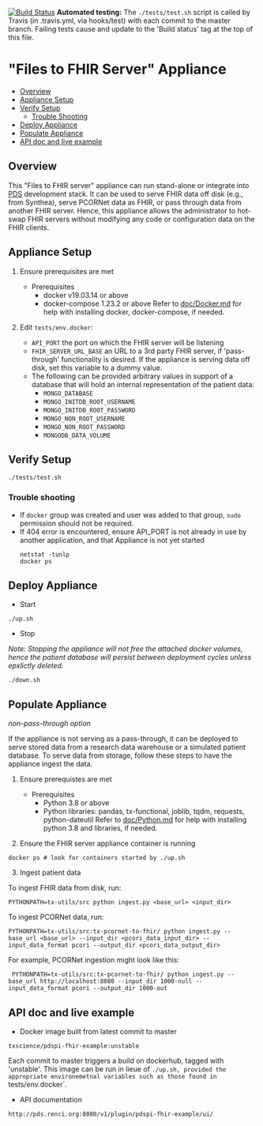 [![Build Status](https://travis-ci.com/RENCI/pdspi-fhir-example.svg?branch=master)](https://travis-ci.com/RENCI/pdspi-fhir-example)
__Automated testing:__ The `./tests/test.sh` script is called by Travis (in .travis.yml, via hooks/test) with each commit to the master branch. Failing tests cause and update to the 'Build status' tag at the top of this file.

# "Files to FHIR Server" Appliance

- [Overview](#overview)
- [Appliance Setup](#appliance-setup)
- [Verify Setup](#verify-setup)
  + [Trouble Shooting](#trouble-shooting)
- [Deploy Appliance](#deploy-appliance)
- [Populate Appliance](#populate-appliance)
- [API doc and live example](#api-doc-and-live-example)

## Overview

This "Files to FHIR server" appliance can run stand-alone or
integrate into [PDS](http://github.com/RENCI/pds-release) development
stack. It can be used to serve FHIR data off disk (e.g., from Synthea),
serve PCORNet data as FHIR, or pass through data from another FHIR
server. Hence, this appliance allows the administrator to hot-swap FHIR
servers without modifying any code or configuration data on the FHIR
clients.

## Appliance Setup

1. Ensure prerequisites are met
    - Prerequisites
      - docker v19.03.14 or above
      - docker-compose 1.23.2 or above
 Refer to [doc/Docker.md](https://github.com/RENCI/pdspi-fhir-example/blob/master/doc/Docker.md) for help with installing docker, docker-compose, if needed.

2. Edit `tests/env.docker`:
    - `API_PORT` the port on which the FHIR server will be listening
    - `FHIR_SERVER_URL_BASE` an URL to a 3rd party FHIR server, if 'pass-through' functionality is desired. If the appliance is serving data off disk, set this variable to a dummy value.
    - The following can be provided arbitrary values in support of a database that will hold an internal representation of the patient data:
      - `MONGO_DATABASE` 
      - `MONGO_INITDB_ROOT_USERNAME`
      - `MONGO_INITDB_ROOT_PASSWORD`
      - `MONGO_NON_ROOT_USERNAME`
      - `MONGO_NON_ROOT_PASSWORD`
      - `MONGODB_DATA_VOLUME`
  
## Verify Setup

```
./tests/test.sh
```

### Trouble shooting

- If `docker` group was created and user was added to that group, `sudo` permission should not be required.
- If 404 error is encountered, ensure API_PORT is not already in use by another application, and that Appliance is not yet started
  ```
  netstat -tunlp
  docker ps
  ```

## Deploy Appliance

 - Start

```
./up.sh
```

 - Stop

_Note: Stopping the appliance will not free the attached docker volumes, hence the patient database will persist between deployment cycles unless epxlictly deleted._

```
./down.sh
```

## Populate Appliance 
_non-pass-through option_

If the appliance is not serving as a pass-through, it can be deployed
to serve stored data from a research data warehouse or a simulated
patient database. To serve data from storage, follow these steps to
have the appliance ingest the data.

1. Ensure prerequistes are met
    - Prerequisites 
      - Python 3.8 or above
      - Python libraries: pandas, tx-functional, joblib, tqdm, requests, python-dateutil
 Refer to [doc/Python.md](http://github.com/RENCI/pdspi-fhir-example/blob/master/doc/Python.md) for help with installing python 3.8 and libraries, if needed.

2. Ensure the FHIR server appliance container is running

  ```
  docker ps # look for containers started by ./up.sh
  ```

3. Ingest patient data

To ingest FHIR data from disk, run:

  ```
  PYTHONPATH=tx-utils/src python ingest.py <base_url> <input_dir>
  ```

To ingest PCORNet data, run:

  ```
  PYTHONPATH=tx-utils/src:tx-pcornet-to-fhir/ python ingest.py --base_url <base_url> --input_dir <pcori_data_input_dir> --input_data_format pcori --output_dir <pcori_data_output_dir>
  ```

For example, PCORNet ingestion might look like this: 

  ```
   PYTHONPATH=tx-utils/src:tx-pcornet-to-fhir/ python ingest.py --base_url http://localhost:8080 --input_dir 1000-null --input_data_format pcori --output_dir 1000-out
  ```

## API doc and live example

- Docker image built from latest commit to master

`txscience/pdspi-fhir-example:unstable`

Each commit to master triggers a build on dockerhub, tagged with 'unstable'. This image can be run in lieue of `./up.sh, provided the appropriate environemetnal variables such as those found in `tests/env.docker`.

- API documentation

`http://pds.renci.org:8080/v1/plugin/pdspi-fhir-example/ui/`
